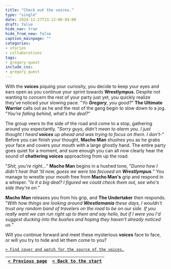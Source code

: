 ```yaml
---
title: "Check out the voices."
type: "single"
date: 2024-12-27T23:13:00-04:00
draft: false
hide_nav: true
hide_from_new: false
caption_mainpage: ""
categories:
- stories
- collaborations
tags:
- gregory-quest
include_css:
- gregory_quest
---
```


With the **voices** piquing your curiosity, you decide to keep your eyes and ears open as you continue your sprint towards **Wrestlympus**. Despite not wanting to concern the rest of your party just yet, you quickly realize they've noticed your slowing pace. "*Yo **Gregory**, you good?*" **The Ultimate Warrior** calls out as he and the rest of the gang begin to slow down to a jog. "*You're falling behind, what's the deal?*"

The group veers to the side of the road and come to a stop, gathering around you expectantly. "*Sorry guys, didn't mean to alarm you. I just thought I heard **voices** up ahead and was trying to focus on them. I don't-*" Before you can finish your thought, **Macho Man** shushes you as he grabs your face and covers your mouth with a large ghostly hand. The entire party goes quiet for a moment, and sure enough you can all now clearly hear the sound of **chattering voices** approaching from up the road.

"*Shit, you're right...*" **Macho Man** begins in a hushed tone, "*Dunno how I didn't hear that 'til now, guess we were too focused on **Wrestlympus**.*" You manage to wrestle your mouth free from **Macho Man's** grip and respond in a whisper. "*Is it a big deal? I figured we could check them out, see who's side they're on.*"

**Macho Man** releases you from his grip, and **The Undertaker** then responds. "*With how things are looking around **Wrestlemania** these days, I wouldn't trust any random band of travelers on the road to be on our side. If you really want we can run right up to them and say hello, but if I were you I'd suggest ducking into the bushes and hoping they haven't already noticed us.*"

Will you continue forward and meet these mysterious **voices** face to face, or will you try to hide and let them come to you?

[``> Find cover and watch for the source of the voices.``](../157)

|[``< Previous page``](../155)|[``< Back to the start``](../)|
|---|---|